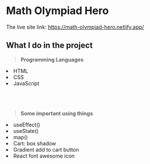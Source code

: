 # Math Olympiad Hero

The live site link: https://math-olympiad-hero.netlify.app/

## What I do in the project
<b><blockquote>Programming Languages</blockquote></b>
<li>HTML</li>
<li>CSS</li>
<li>JavaScript</li>
<br>
<br>
<br>
<b><blockquote>Some important using things</blockquote></b>
<li>useEffect()</li>
<li>useState()</li>
<li>map()</li>
<li>Cart: box shadow</li>
<li>Gradient add to cart button</li>
<li>React font awesome icon</li>
